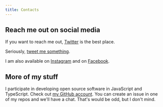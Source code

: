 ```yaml
---
title: Contacts
---
```


## Reach me out on social media

If you want to reach me out, [Twitter](https://twitter.com/orlovedev) is the best place.

Seriously, [tweet me something](https://twitter.com/intent/tweet?related=orlovedev&text=Hey%20%40orlovedev!).

I am also available on [Instagram](https://instagram.com/orlovedev) and on [Facebook](https://facebook.com/orlovedev).

## More of my stuff

I participate in developing open source software in JavaScript and TypeScript. Check out
[my GitHub account](https://github.com/priestine). You can create an issue in one of my repos and we'll have a chat.
That's would be odd, but I don't mind.
